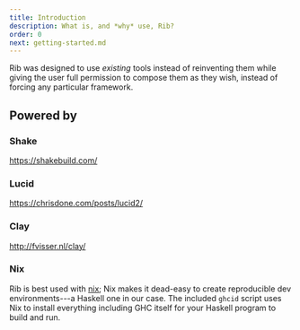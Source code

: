 ```yaml
---
title: Introduction
description: What is, and *why* use, Rib?
order: 0
next: getting-started.md
---
```


Rib was designed to use *existing* tools instead of reinventing them while giving the
user full permission to compose them as they wish, instead of forcing any
particular framework.

## Powered by

### Shake

https://shakebuild.com/

### Lucid

https://chrisdone.com/posts/lucid2/

### Clay

http://fvisser.nl/clay/

### Nix

Rib is best used with [nix](https://nixos.org/nix/); Nix makes it dead-easy
to create reproducible dev environments---a Haskell one in our case. The
included `ghcid` script uses Nix to install everything including GHC itself for
your Haskell program to build and run.
